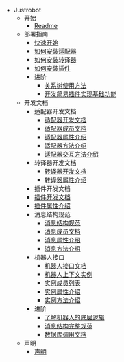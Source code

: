 * Justrobot
  * 开始
    * [Readme](./README.md)
  * 部署指南
    * [快速开始](./build/readme.md)
    * [如何安装适配器](./build/adapter/readme.md)
    * [如何安装转译器](./build/translator/readme.md)
    * [如何安装插件](./build/plugin/readme.md)
    * 进阶
      * [关系树使用方法](./build/justrobot/tree.md)
      * [开发简易插件实现基础功能](./build/plugin/simple.md)
  * 开发文档
    * 适配器开发文档
      * [适配器开发文档](./develop/adapter/readme.md)
      * [适配器成员文档](./develop/adapter/member.md)
      * [适配器属性介绍](./develop/adapter/attribute.md)
      * [适配器方法介绍](./develop/adapter/func.md)
      * [适配器交互方法介绍](./develop/adapter/Pick.md)
    * 转译器开发文档
      * [转译器开发文档](./develop/translator/readme.md)
      * [转译器属性介绍](./develop/translator/attribute.md)
    * 插件开发文档
    * [插件开发文档](./develop/plugin/readme.md)
    * [插件属性介绍](./develop/plugin/attribute.md)
    * 消息结构规范
      * [消息结构规范](./develop/message/readme.md)
      * [消息成员文档](./develop/message/basemessage.md)
      * [消息属性介绍]()
      * [消息方法介绍]()
    * 机器人接口
      * [机器人接口文档](./develop/interface/readme.md)
      * [机器人上下文实例]()
      * [实例成员列表]()
      * [实例属性介绍]()
      * [实例方法介绍]()
    * 进阶
      * [了解机器人的底层逻辑](./develop/justrobot/readme.md)
      * [消息结构完整规范](./develop/message/readme.md)
      * [数据库调用文档](./develop/redis/readme.md)
  * 声明
    * [声明](./statement/readme.md)